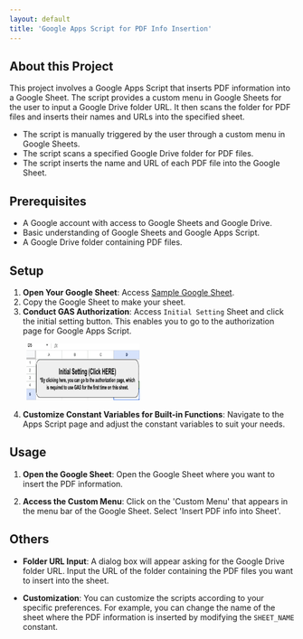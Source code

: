 ```yaml
---
layout: default
title: 'Google Apps Script for PDF Info Insertion'
---
```


## About this Project

This project involves a Google Apps Script that inserts PDF information into a Google Sheet. The script provides a custom menu in Google Sheets for the user to input a Google Drive folder URL. It then scans the folder for PDF files and inserts their names and URLs into the specified sheet.

- The script is manually triggered by the user through a custom menu in Google Sheets.
- The script scans a specified Google Drive folder for PDF files.
- The script inserts the name and URL of each PDF file into the Google Sheet.

## Prerequisites

- A Google account with access to Google Sheets and Google Drive.
- Basic understanding of Google Sheets and Google Apps Script.
- A Google Drive folder containing PDF files.

## Setup

1. **Open Your Google Sheet**: Access <a href="https://docs.google.com/spreadsheets/d/1z1i7ZYgkRRC0WS3xqS3CGh1GJ8iUQWKkcMwbVa3YU6Q/edit#gid=1971008536" target="_blank" rel="noopener noreferrer">Sample Google Sheet</a>.
2. Copy the Google Sheet to make your sheet.
3. **Conduct GAS Authorization**: Access `Initial Setting` Sheet and click the initial setting button. This enables you to go to the authorization page for Google Apps Script.

<div style="margin-left: 30px">
  <img src="assets/images/initial-setting.png" alt="Image of Initial Setting" width="200" height="100">
</div>

4. **Customize Constant Variables for Built-in Functions**: Navigate to the Apps Script page and adjust the constant variables to suit your needs.

## Usage

1. **Open the Google Sheet**: Open the Google Sheet where you want to insert the PDF information.

2. **Access the Custom Menu**: Click on the 'Custom Menu' that appears in the menu bar of the Google Sheet. Select 'Insert PDF info into Sheet'.

## Others

- **Folder URL Input**: A dialog box will appear asking for the Google Drive folder URL. Input the URL of the folder containing the PDF files you want to insert into the sheet.

- **Customization**: You can customize the scripts according to your specific preferences. For example, you can change the name of the sheet where the PDF information is inserted by modifying the `SHEET_NAME` constant.
